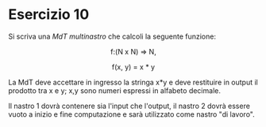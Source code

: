 # Esercizio 10

Si scriva una *MdT multinastro* che calcoli la seguente funzione:

<center>
f:(N x N) => N,

f(x, y) = x * y
</center>

La MdT deve accettare in ingresso la stringa x*y e deve restituire in output il prodotto tra x e y; x,y sono numeri espressi in alfabeto decimale.

Il nastro 1 dovrà contenere sia l'input che l'output, il nastro 2 dovrà essere vuoto a inizio e fine computazione e sarà utilizzato come nastro "di lavoro".
